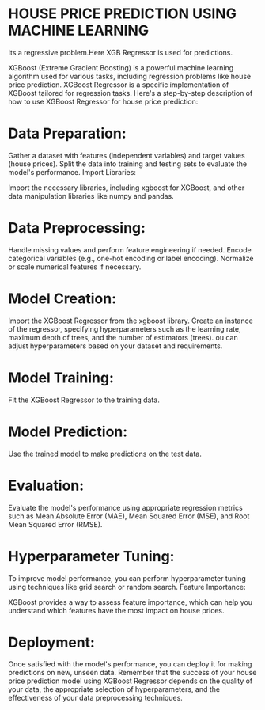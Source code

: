 # HOUSE PRICE PREDICTION USING MACHINE LEARNING
Its a regressive problem.Here XGB Regressor is used for predictions.

XGBoost (Extreme Gradient Boosting) is a powerful machine learning algorithm used for various tasks, including regression problems like house price prediction. XGBoost Regressor is a specific implementation of XGBoost tailored for regression tasks. Here's a step-by-step description of how to use XGBoost Regressor for house price prediction:

# Data Preparation:

Gather a dataset with features (independent variables) and target values (house prices).
Split the data into training and testing sets to evaluate the model's performance.
Import Libraries:

Import the necessary libraries, including xgboost for XGBoost, and other data manipulation libraries like numpy and pandas.

# Data Preprocessing:

Handle missing values and perform feature engineering if needed.
Encode categorical variables (e.g., one-hot encoding or label encoding).
Normalize or scale numerical features if necessary.

# Model Creation:

Import the XGBoost Regressor from the xgboost library.
Create an instance of the regressor, specifying hyperparameters such as the learning rate, maximum depth of trees, and the number of estimators (trees).
ou can adjust hyperparameters based on your dataset and requirements.

# Model Training:

Fit the XGBoost Regressor to the training data.

# Model Prediction:

Use the trained model to make predictions on the test data.

# Evaluation:

Evaluate the model's performance using appropriate regression metrics such as Mean Absolute Error (MAE), Mean Squared Error (MSE), and Root Mean Squared Error (RMSE).

# Hyperparameter Tuning:

To improve model performance, you can perform hyperparameter tuning using techniques like grid search or random search.
Feature Importance:

XGBoost provides a way to assess feature importance, which can help you understand which features have the most impact on house prices.

# Deployment:

Once satisfied with the model's performance, you can deploy it for making predictions on new, unseen data.
Remember that the success of your house price prediction model using XGBoost Regressor depends on the quality of your data, the appropriate selection of hyperparameters, and the effectiveness of your data preprocessing techniques.





